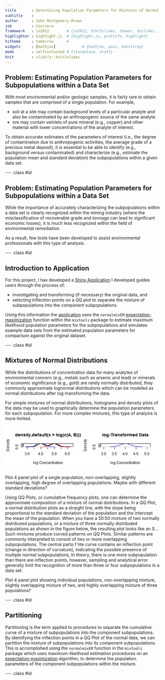 ```yaml
---
title       : Determining Population Parameters for Mixtures of Normal Distributions
subtitle    : 
author      : John Montgomery-Brown
job         : Coursera
framework   : io2012        # {io2012, html5slides, shower, dzslides, ...}
highlighter : highlight.js  # {highlight.js, prettify, highlight}
hitheme     : tomorrow      # 
widgets     : [mathjax]            # {mathjax, quiz, bootstrap}
mode        : selfcontained # {standalone, draft}
knit        : slidify::knit2slides
---
```


## Problem: Estimating Population Parameters for Subpopulations within a Data Set

With most environmental and/or geologic samples, it is fairly rare to obtain samples that are comprised of a single population. For example, 
- soil at a site may contain background levels of a particular analyte and also be contaminated by an anthropogenic source of the same analyte.
- ore may contain veinlets of pure mineral (e.g., copper) and other material with lower concentrations of the analyte of interest.

To obtain accurate estimates of the parameters of interest (i.e., the degree of contamination due to anthropogenic activities, the average grade of a precious metal deposit), it is essential to be able to identify (e.g., background versus contaminated) and characterize (e.g., estimate the population mean and standard deviation) the subpopulations within a given data set.

--- .class #id 

## Problem: Estimating Population Parameters for Subpopulations within a Data Set

While the importance of accurately characterizing the subpopulations within a data set is clearly recognized within the mining industry (where the misclassification of recoverable grade and tonnage can lead to significant economic losses), it is much less recognized within the field of environmental remediation. 

As a result, few tools have been developed to assist environmental professionals with this type of analysis. 

--- .class #id 

## Introduction to Application

For this project, I hav developed a [Shiny Application](https://jmbekd.shinyapps.io/Developing_Data_Projects/) I developed guides users through the process of:
- investigating and transforming (if necessary) the original data, and 
- selecting inflection points on a QQ plot to separate the mixture of subpopulations into the component subpopulations.

Using this information the [application](https://jmbekd.shinyapps.io/Developing_Data_Projects/) uses the `normalmixEM` [expectation-maximization](http://en.wikipedia.org/wiki/Expectation%E2%80%93maximization_algorithm) function within the `mixtools` package to estimate maximum likelihood population parameters for the subpopulations and simulates example data sets from the estimated population parameters for comparison against the original dataset. 

--- .class #id 

## Mixtures of Normal Distributions 

While the distributions of concentration data for many analytes of environmental concern (e.g., metals such as arsenic and lead) or minerals of economic significance (e.g., gold) are rarely normally distributed, they commonly approximate lognormal distributions which can be modeled as normal distributions after log-transforming the data.

For simple mixtures of normal distributions, histograms and density plots of the data may be used to graphically determine the population parameters for each subpopulation. For more complex mixtures, this type of analysis is more limited.

![plot of chunk unnamed-chunk-1](assets/fig/unnamed-chunk-1.png) 


Plot 4 panel plot of a single population, non-overlapping, slightly overlapping, high degree of overlapping populations. Maybe with different standard deviations?




Using QQ Plots, or cumulative frequency plots, one can determine the approximate composition of a mixture of normal distributions. In a QQ Plot, a normal distribution plots as a straight line, with the slope being proportional to the standard deviation of the population and the intercept the mean of the population. When you have a 50:50 mixture of two normally distributed populations, or a mixture of three normally distributed populations as shown in the figure below, the resulting plot looks like an S... Such mixtures produce curved patterns on QQ Plots.  Similar patterns are commonly interpreted to consist of two or more overlapping subpopulations. The central parto f hte curve contains an inflection point (change in direction of curvature), indicating the possible presence of multiple normal subpopulations, In theory, there is one more subpopulation than there are inflection points, however, sampling and analytical error generally limit the recognition of more than three or four subpopulations in a data set.

Plot 4 panel plot showing individual populations, non-overlapping mixture, slightly overlapping mixture of two, and highly overlapping mixture of three populations?

--- .class #id 

## Partitioning

Partitioning is the term applied to procedures to separate the cumulative curve of a mixture of subpopulations into the component subpopulations. By identifying the inflection points in a QQ Plot of the normal data, we can partition the mixture of subpopulations into its component subpopulations. This is accomplished using the `normalmixEM` function in the `mixtools` package which uses maximum-likelihood estimation procedures on an [expectation-maximization](http://en.wikipedia.org/wiki/Expectation%E2%80%93maximization_algorithm) algorithm, to determine the population parameters of the component subpopulations within the mixture.

--- .class #id 



